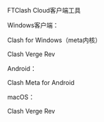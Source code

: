 FTClash Cloud客户端工具

Windows客户端：

Clash for Windows（meta内核）

Clash Verge Rev

Android：

Clash Meta for Android

macOS：

Clash Verge Rev
